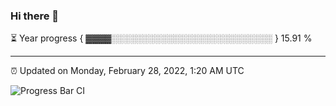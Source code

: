 ### Hi there 👋

⏳ Year progress { ▓▓▓▓░░░░░░░░░░░░░░░░░░░░░░░░░░ } 15.91 %

---

⏰ Updated on Monday, February 28, 2022, 1:20 AM UTC

![Progress Bar CI](https://github.com/arthurbuhl/arthurbuhl/workflows/Progress%20Bar%20CI/badge.svg)
